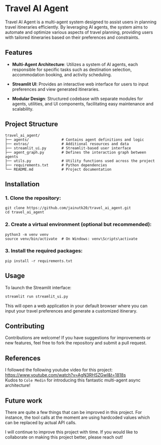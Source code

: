 # Travel AI Agent
Travel AI Agent is a multi-agent system designed to assist users in planning travel itineraries efficiently. By leveraging AI agents, the system aims to automate and optimize various aspects of travel planning, providing users with tailored itineraries based on their preferences and constraints.​


## Features
* **Multi-Agent Architecture**: Utilizes a system of AI agents, each responsible for specific tasks such as destination selection, accommodation booking, and activity scheduling.

* **Streamlit UI**: Provides an interactive web interface for users to input preferences and view generated itineraries.

* **Modular Design**: Structured codebase with separate modules for agents, utilities, and UI components, facilitating easy maintenance and scalability.

## Project Structure
```
travel_ai_agent/
├── agents/               # Contains agent definitions and logic
├── extras/               # Additional resources and data
├── streamlit_ui.py       # Streamlit-based user interface
├── agent_graph.py        # Defines the interaction graph between agents
├── utils.py              # Utility functions used across the project
├── requirements.txt      # Python dependencies
└── README.md             # Project documentation
```

## Installation
### 1. Clone the repository:
```
git clone https://github.com/jainutk20/travel_ai_agent.git
cd travel_ai_agent
```
### 2. Create a virtual environment (optional but recommended):
```
python3 -m venv venv
source venv/bin/activate  # On Windows: venv\Scripts\activate
```
### 3. Install the required packages:
```
pip install -r requirements.txt
```

## Usage
To launch the Streamlit interface:
```bash
streamlit run streamlit_ui.py
```
This will open a web application in your default browser where you can input your travel preferences and generate a customized itinerary.

## Contributing
Contributions are welcome! If you have suggestions for improvements or new features, feel free to fork the repository and submit a pull request.

## References
I followed the following youtube video for this project: https://www.youtube.com/watch?v=AgN3RHSZGwI&t=1818s  
Kudos to `Cole Medin` for introducing this fantastic multi-agent async architecture!

## Future work
There are quite a few things that can be improved in this project. For instance, the tool calls at the moment are using hardcoded values which can be replaced by actual API calls. 

I will continue to improve this project with time. If you would like to collaborate on making this project better, please reach out!